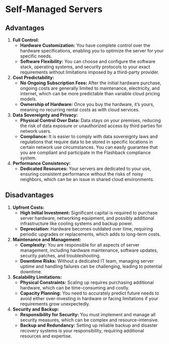 # Self-Managed Servers

## **Advantages**

1. **Full Control:**
   * **Hardware Customization:** You have complete control over the hardware specifications, enabling you to optimize the server for your specific needs.
   * **Software Flexibility:** You can choose and configure the software stack, operating systems, and security protocols to your exact requirements without limitations imposed by a third-party provider.
2. **Cost Predictability:**
   * **No Ongoing Subscription Fees:** After the initial hardware purchase, ongoing costs are generally limited to maintenance, electricity, and internet, which can be more predictable than variable cloud pricing models.
   * **Ownership of Hardware:** Once you buy the hardware, it’s yours, meaning no recurring rental costs as with cloud services.
3. **Data Sovereignty and Privacy:**
   * **Physical Control Over Data:** Data stays on your premises, reducing the risk of data exposure or unauthorized access by third parties for network users.
   * **Compliance:** It is easier to comply with data sovereignty laws and regulations that require data to be stored in specific locations in certain network use circumstances. You can easily guarantee that you are compliant and participate in the Flashback compliance system.
4. **Performance Consistency:**
   * **Dedicated Resources:** Your servers are dedicated to your use, ensuring consistent performance without the risks of noisy neighbors, which can be an issue in shared cloud environments.

## **Disadvantages**

1. **Upfront Costs:**
   * **High Initial Investment:** Significant capital is required to purchase server hardware, networking equipment, and possibly additional infrastructure like cooling systems and backup power.
   * **Depreciation:** Hardware becomes outdated over time, requiring periodic upgrades or replacements, which adds to long-term costs.
2. **Maintenance and Management:**
   * **Complexity:** You are responsible for all aspects of server management, including hardware maintenance, software updates, security patches, and troubleshooting.
   * **Downtime Risks:** Without a dedicated IT team, managing server uptime and handling failures can be challenging, leading to potential downtime.
3. **Scalability Limitations:**
   * **Physical Constraints:** Scaling up requires purchasing additional hardware, which can be time-consuming and costly.
   * **Capacity Planning:** You need to accurately predict future needs to avoid either over-investing in hardware or facing limitations if your requirements grow unexpectedly.
4. **Security and Backup:**
   * **Responsibility for Security:** You must implement and manage all security measures, which can be complex and resource-intensive.
   * **Backup and Redundancy:** Setting up reliable backup and disaster recovery systems is your responsibility, requiring additional resources and expertise.
